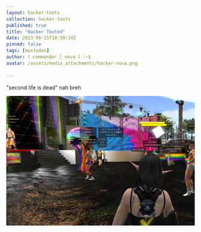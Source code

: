 ```yaml
---
layout: hacker-toots
collection: hacker-toots
published: true
title: "Hacker Tooted"
date: 2023-06-15T18:50:14Z
pinned: false
tags: [mastodon]
author: ⸸ commander ░ nova ⸸ :~$
avatar: /assets/media_attachments/hacker-nova.png

---
```


<p>&quot;second life is dead&quot; nah breh</p>

![media](/assets/media_attachments/files/110/549/729/509/646/806/original/8d38325a7723db66.png)
